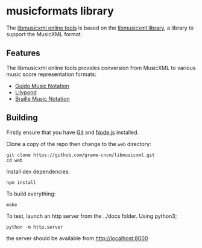 # musicformats library

The [libmusicxml online tools](https://libmusicxml.grame.fr) is based on the [libmusicxml library](git+https://github.com/grame-cncm/libmusicxml.git), a library to support the MusicXML format.


## Features

The libmusicxml online tools provides conversion from MusicXML to various music score representation formats:

- [Guido Music Notation](https://guidodoc.grame.fr)
- [Lilypond](http://lilypond.org/)
- [Braille Music Notation](https://en.wikipedia.org/wiki/Braille_music)


## Building

Firstly ensure that you have [Git](https://git-scm.com/downloads) and [Node.js](https://nodejs.org/) installed.

Clone a copy of the repo then change to the `web` directory:

~~~~~~
git clone https://github.com/grame-cncm/libmusicxml.git
cd web
~~~~~~

Install dev dependencies:
~~~~~~
npm install
~~~~~~

To build everything:
~~~~~~
make
~~~~~~

To test, launch an http server from the ../docs folder.
Using python3;
~~~~~~
python -m http.server
~~~~~~
the server should be available from [http://localhost:8000](http://localhost:8000)

